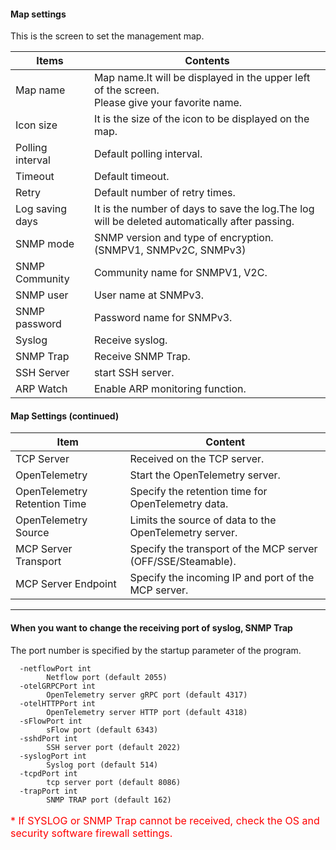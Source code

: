 #### Map settings
<div class="text-xl">
This is the screen to set the management map.
</div>

<div class="text-lg">

| Items | Contents |
| ---- | ---- |
| Map name | Map name.It will be displayed in the upper left of the screen.<br> Please give your favorite name.|
| Icon size | It is the size of the icon to be displayed on the map.|
| Polling interval | Default polling interval.|
| Timeout | Default timeout.|
| Retry | Default number of retry times.|
| Log saving days | It is the number of days to save the log.The log will be deleted automatically after passing.|
| SNMP mode | SNMP version and type of encryption.(SNMPV1, SNMPv2C, SNMPv3) |
| SNMP Community | Community name for SNMPV1, V2C.|
| SNMP user | User name at SNMPv3.|
| SNMP password | Password name for SNMPv3.|
| Syslog | Receive syslog.|
| SNMP Trap | Receive SNMP Trap.|
| SSH Server | start SSH server.|
| ARP Watch | Enable ARP monitoring function.|
</div>

>>>

#### Map Settings (continued)

<div class="text-lg">

|Item|Content|
|----|---|
|TCP Server|Received on the TCP server.|
|OpenTelemetry|Start the OpenTelemetry server.|
|OpenTelemetry Retention Time|Specify the retention time for OpenTelemetry data.|
|OpenTelemetry Source|Limits the source of data to the OpenTelemetry server.|
|MCP Server Transport|Specify the transport of the MCP server (OFF/SSE/Steamable).|
|MCP Server Endpoint|Specify the incoming IP and port of the MCP server.|

</div>

---
#### When you want to change the receiving port of syslog, SNMP Trap

<div class="text-xl">

The port number is specified by the startup parameter of the program.

```
  -netflowPort int
    	Netflow port (default 2055)
  -otelGRPCPort int
    	OpenTelemetry server gRPC port (default 4317)
  -otelHTTPPort int
    	OpenTelemetry server HTTP port (default 4318)
  -sFlowPort int
    	sFlow port (default 6343)
  -sshdPort int
    	SSH server port (default 2022)
  -syslogPort int
    	Syslog port (default 514)
  -tcpdPort int
    	tcp server port (default 8086)
  -trapPort int
    	SNMP TRAP port (default 162)
```

</div>

<p style="color:red;font-size: 16px;">
* If SYSLOG or SNMP Trap cannot be received, check the OS and security software firewall settings.
</p>
